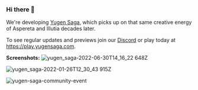 ### Hi there 👋

We're developing [Yugen Saga](yugensaga.com), which picks up on that same creative energy of Aspereta and Illutia decades later.

To see regular updates and previews join our [Discord](https://discord.com/invite/yugensaga) or play today at https://play.yugensaga.com.

**Screenshots:**
![yugen_saga-2022-06-30T14_16_22 648Z](https://user-images.githubusercontent.com/941214/197323715-6f189dd5-04fe-4259-8f44-c4a1225fac4e.png)

![yugen_saga-2022-01-26T12_30_43 915Z](https://user-images.githubusercontent.com/941214/197323798-b3163a18-9c35-45eb-b023-75c519eea848.png)

![yugen-saga-community-event](https://user-images.githubusercontent.com/941214/197323669-d39045a3-76c2-44e6-b044-91f92c277b1e.png)

